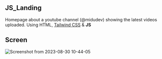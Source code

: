 ## JS_Landing 

Homepage about a youtube channel (@midudev) showing the latest videos uploaded. Using HTML, [Tailwind CSS](https://tailwindcss.com/docs/installation) & **JS**

## Screen

![Screenshot from 2023-08-30 10-44-05](https://github.com/luis11anillo/JS_Landing_Project/assets/76981798/d2469dcc-8bab-4293-92b7-07a600eedcc5)
